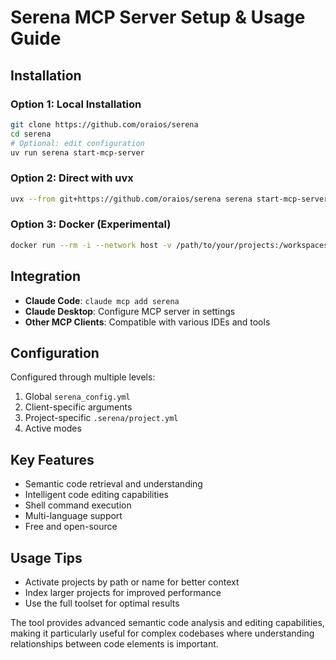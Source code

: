 # Serena MCP Server Setup & Usage Guide

## Installation

### Option 1: Local Installation
```bash
git clone https://github.com/oraios/serena
cd serena
# Optional: edit configuration
uv run serena start-mcp-server
```

### Option 2: Direct with uvx
```bash
uvx --from git+https://github.com/oraios/serena serena start-mcp-server
```

### Option 3: Docker (Experimental)
```bash
docker run --rm -i --network host -v /path/to/your/projects:/workspaces/projects ghcr.io/oraios/serena:latest serena start-mcp-server
```

## Integration

- **Claude Code**: `claude mcp add serena`
- **Claude Desktop**: Configure MCP server in settings
- **Other MCP Clients**: Compatible with various IDEs and tools

## Configuration
Configured through multiple levels:
1. Global `serena_config.yml`
2. Client-specific arguments  
3. Project-specific `.serena/project.yml`
4. Active modes

## Key Features
- Semantic code retrieval and understanding
- Intelligent code editing capabilities
- Shell command execution
- Multi-language support
- Free and open-source

## Usage Tips
- Activate projects by path or name for better context
- Index larger projects for improved performance
- Use the full toolset for optimal results

The tool provides advanced semantic code analysis and editing capabilities, making it particularly useful for complex codebases where understanding relationships between code elements is important.